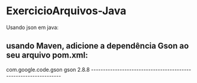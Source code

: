 # ExercicioArquivos-Java


Usando json em java:

usando Maven, adicione a dependência Gson ao seu arquivo pom.xml:
-----------------------------------------------------------------
<dependency>
    <groupId>com.google.code.gson</groupId>
    <artifactId>gson</artifactId>
    <version>2.8.8</version>
</dependency>
-----------------------------------------------------------------
